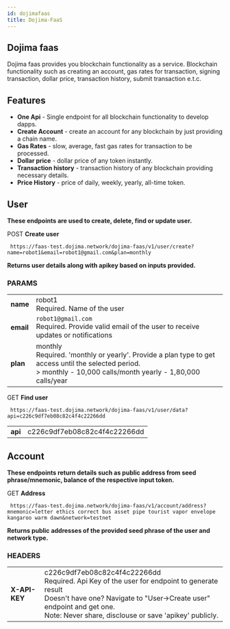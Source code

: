 ```yaml
---
id: dojimafaas
title: Dojima-FaaS
---
```


## Dojima faas


Dojima faas provides you blockchain functionality as a service. Blockchain functionality such as creating an account, gas rates for transaction, signing transaction, dollar price, transaction history, submit transaction e.t.c.

## Features

- **One Api** - Single endpoint for all blockchain functionality to develop dapps.
- **Create Account** - create an account for any blockchain by just providing a chain name.
- **Gas Rates** - slow, average, fast gas rates for transaction to be processed.
- **Dollar price** - dollar price of any token instantly.
- **Transaction history** - transaction history of any blockchain providing necessary details.
- **Price History** - price of daily, weekly, yearly, all-time token.

## User

**These endpoints are used to create, delete, find or update user.**



POST **Create user**

```
 https://faas-test.dojima.network/dojima-faas/v1/user/create?name=robot1&email=robot1@gmail.com&plan=monthly

```



**Returns user details along with apikey based on inputs provided.**



### PARAMS

|           |                                      |
|-----------|--------------------------------------|
|**name**   |robot1 <br/>Required. Name of the user|
|**email**  |`robot1@gmail.com` <br/> Required. Provide valid email of the user to receive updates or notifications |
| **plan**  | monthly<br/>  Required. 'monthly or yearly'. Provide a plan type to get access until the selected period. <br/> > monthly - 10,000 calls/month yearly - 1,80,000 calls/year |

GET **Find user**



```
 https://faas-test.dojima.network/dojima-faas/v1/user/data?api=c226c9df7eb08c82c4f4c22266dd

```

|           |                                      |
|-----------|--------------------------------------|
|**api**    |c226c9df7eb08c82c4f4c22266dd          |

## Account
**These endpoints return details such as public address from seed phrase/mnemonic, balance of the respective input token.**

GET **Address**

```
 https://faas-test.dojima.network/dojima-faas/v1/account/address?mnemonic=letter ethics correct bus asset pipe tourist vapor envelope kangaroo warm dawn&network=testnet
```

**Returns public addresses of the provided seed phrase of the user and network type.**

### HEADERS

|           |                                      |
|-----------|--------------------------------------|
|**X-API-KEY**    |c226c9df7eb08c82c4f4c22266dd <br/> Required. Api Key of the user for endpoint to generate result<br/> Doesn't have one? Navigate to "User->Create user" endpoint and get one. <br/>Note: Never share, disclouse or save 'apikey' publicly.         |


